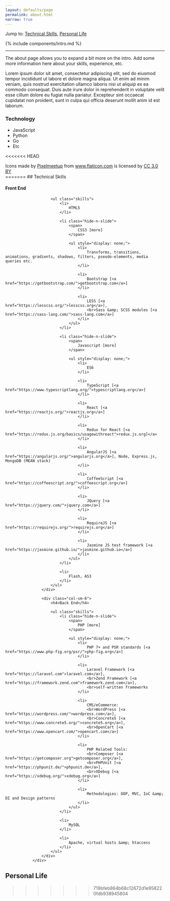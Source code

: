 ```yaml
---
layout: defaults/page
permalink: about.html
narrow: true
---
```


Jump to: 
[Technical Skills](http://google.com/), [Personal Life](http://google.com/)

{% include components/intro.md %}

<hr />

The about page allows you to expand a bit more on the intro. Add some more information here about your skills, experience, etc.

Lorem ipsum dolor sit amet, consectetur adipiscing elit, sed do eiusmod tempor incididunt ut labore et dolore magna aliqua. Ut enim ad minim veniam, quis nostrud exercitation ullamco laboris nisi ut aliquip ex ea commodo consequat. Duis aute irure dolor in reprehenderit in voluptate velit esse cillum dolore eu fugiat nulla pariatur. Excepteur sint occaecat cupidatat non proident, sunt in culpa qui officia deserunt mollit anim id est laborum.

### Technology

* JavaScript
* Python
* Go
* Etc

<<<<<<< HEAD
<div>Icons made by <a href="https://www.flaticon.com/authors/pixelmeetup" title="Pixelmeetup">Pixelmeetup</a> from <a href="https://www.flaticon.com/" 			    title="Flaticon">www.flaticon.com</a> is licensed by <a href="http://creativecommons.org/licenses/by/3.0/" 			    title="Creative Commons BY 3.0" target="_blank">CC 3.0 BY</a></div>
=======
## Technical Skills

<div class="row">
					<div class="col-sm-6">
						<h4>Front End</h4>
						
						<ul class="skills">
							<li>
								HTML5
							</li>
							
							<li class="hide-n-slide">
								<span>
									CSS3 [more]
								</span>
								
								<ul style="display: none;">
									<li>
										Transforms, transitions, animations, gradients, shadows, filters, pseudo-elements, media queries etc.
									</li>
									
									<li>
										Bootstrap [<a href="https://getbootstrap.com/">getbootstrap.com</a>]
									</li>
									
									<li>
										LESS [<a href="https://lesscss.org/">lesscss.org</a>],
										<br>Sass &amp; SCSS modules [<a href="https://sass-lang.com/">sass-lang.com</a>]
									</li>
								</ul>
							</li>
							
							<li class="hide-n-slide">
								<span>
									Javascript [more]
								</span>
								
								<ul style="display: none;">
                                    <li>
                                        ES6
                                    </li>
									
									<li>
										TypeScript [<a href="https://www.typescriptlang.org/">typescriptlang.org</a>]
									</li>
									
									<li>
                                        React [<a href="https://reactjs.org/">reactjs.org</a>]
                                    </li>
									
									<li>
										Redux for React [<a href="https://redux.js.org/basics/usagewithreact">redux.js.org]</a>
									</li>
                                    
									<li>
                                        AngularJS [<a href="https://angularjs.org/">angularjs.org</a>], Node, Express.js, MongoDB (MEAN stack)
                                    </li>
                                    
									<li>
										CoffeeScript [<a href="https://coffeescript.org/">coffeescript.org</a>]
									</li>
									
									<li>
										JQuery [<a href="https://jquery.com/">jquery.com</a>]
									</li>
									
									<li>
										RequireJS [<a href="https://requirejs.org/">requirejs.org</a>]
									</li>
                                    
                                    <li>
                                        Jasmine JS test framework [<a href="https://jasmine.github.io/">jasmine.github.io</a>]
                                    </li>
								</ul>
							</li>
							
							<li>
								Flash, AS3
							</li>
						</ul>
					</div>
					
					<div class="col-sm-6">
						<h4>Back End</h4>
						
						<ul class="skills">
							<li class="hide-n-slide">
								<span>
									PHP [more]
								</span>
								
								<ul style="display: none;">
									<li>
										PHP 7+ and PSR standards [<a href="https://www.php-fig.org/psr/">php-fig.org</a>]
									</li>
                                    
                                    <li>
										Laravel Framework [<a href="https://laravel.com">laravel.com</a>],
										<br>Zend Framework [<a href="https://framework.zend.com">framework.zend.com</a>],
										<br>self-written frameworks
									</li>
									
									<li>
										CMS/eCommerce:
										<br>WordPress [<a href="https://wordpress.com/">wordpress.com</a>],
										<br>Concrete5 [<a href="https://www.concrete5.org/">concrete5.org</a>],
										<br>OpenCart [<a href="https://www.opencart.com/">opencart.com</a>]
									</li>
									
									<li>
										PHP Related Tools:
										<br>Composer [<a href="https://getcomposer.org">getcomposer.org</a>],
										<br>PHPUnit [<a href="https://phpunit.de/">phpunit.de</a>],
										<br>XDebug [<a href="https://xdebug.org/">xdebug.org</a>]
                                    </li>
									
                                    <li>
										Methodologies: OOP, MVC, IoC &amp; DI and Design patterns
									</li>
								</ul>
							</li>
							
							<li>
								MySQL
							</li>
							
							<li>
								Apache, virtual hosts &amp; htaccess
							</li>
						</ul>
					</div>
				</div>

## Personal Life
>>>>>>> 719bfeb864b68c12672d1e958220fdb938945804
